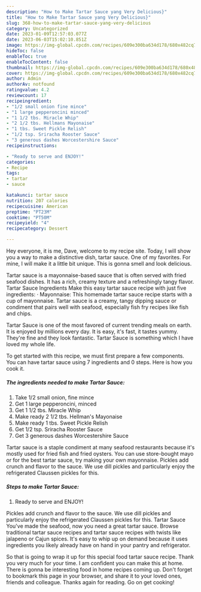 ```yaml
---
description: "How to Make Tartar Sauce yang Very Delicious}"
title: "How to Make Tartar Sauce yang Very Delicious}"
slug: 368-how-to-make-tartar-sauce-yang-very-delicious
category: Uncategorized
date: 2023-01-09T12:57:03.077Z
date: 2023-06-03T15:02:10.851Z
image: https://img-global.cpcdn.com/recipes/609e300ba634d178/680x482cq70/tartar-sauce-recipe-main-photo.jpg
hideToc: false
enableToc: true
enableTocContent: false
thumbnail: https://img-global.cpcdn.com/recipes/609e300ba634d178/680x482cq70/tartar-sauce-recipe-main-photo.jpg
cover: https://img-global.cpcdn.com/recipes/609e300ba634d178/680x482cq70/tartar-sauce-recipe-main-photo.jpg
author: Admin
authorAv: notfound
ratingvalue: 4.2
reviewcount: 17
recipeingredient:
- "1/2 small onion fine mince"
- "1 large pepperoncini minced"
- "1 1/2 tbs. Miracle Whip"
- "2 1/2 tbs. Hellmans Mayonaise"
- "1 tbs. Sweet Pickle Relish"
- "1/2 tsp. Sriracha Rooster Sauce"
- "3 generous dashes Worcestershire Sauce"
recipeinstructions:

- "Ready to serve and ENJOY!"
categories:
- Recipe
tags:
- tartar
- sauce

katakunci: tartar sauce 
nutrition: 207 calories
recipecuisine: American
preptime: "PT23M"
cooktime: "PT50M"
recipeyield: "4"
recipecategory: Dessert

---
```



Hey everyone, it is me, Dave, welcome to my recipe site. Today, I will show you a way to make a distinctive dish, tartar sauce. One of my favorites. For mine, I will make it a little bit unique. This is gonna smell and look delicious.

Tartar sauce is a mayonnaise-based sauce that is often served with fried seafood dishes. It has a rich, creamy texture and a refreshingly tangy flavor. Tartar Sauce Ingredients Make this easy tartar sauce recipe with just five ingredients: · Mayonnaise: This homemade tartar sauce recipe starts with a cup of mayonnaise. Tartar sauce is a creamy, tangy dipping sauce or condiment that pairs well with seafood, especially fish fry recipes like fish and chips.

Tartar Sauce is one of the most favored of current trending meals on earth. It is enjoyed by millions every day. It is easy, it's fast, it tastes yummy. They're fine and they look fantastic. Tartar Sauce is something which I have loved my whole life.


To get started with this recipe, we must first prepare a few components. You can have tartar sauce using 7 ingredients and 0 steps. Here is how you cook it.

<!--inarticleads1-->

##### The ingredients needed to make Tartar Sauce:

1. Take 1/2 small onion, fine mince
1. Get 1 large pepperoncini, minced
1. Get 1 1/2 tbs. Miracle Whip
1. Make ready 2 1/2 tbs. Hellman&#39;s Mayonaise
1. Make ready 1 tbs. Sweet Pickle Relish
1. Get 1/2 tsp. Sriracha Rooster Sauce
1. Get 3 generous dashes Worcestershire Sauce


Tartar sauce is a staple condiment at many seafood restaurants because it&#39;s mostly used for fried fish and fried oysters. You can use store-bought mayo or for the best tartar sauce, try making your own mayonnaise. Pickles add crunch and flavor to the sauce. We use dill pickles and particularly enjoy the refrigerated Claussen pickles for this. 

<!--inarticleads2-->

##### Steps to make Tartar Sauce:


1. Ready to serve and ENJOY!

Pickles add crunch and flavor to the sauce. We use dill pickles and particularly enjoy the refrigerated Claussen pickles for this. Tartar Sauce You&#39;ve made the seafood, now you need a great tartar sauce. Browse traditional tartar sauce recipes and tartar sauce recipes with twists like jalapeno or Cajun spices. It&#39;s easy to whip up on demand because it uses ingredients you likely already have on hand in your pantry and refrigerator. 

So that is going to wrap it up for this special food tartar sauce recipe. Thank you very much for your time. I am confident you can make this at home. There is gonna be interesting food in home recipes coming up. Don't forget to bookmark this page in your browser, and share it to your loved ones, friends and colleague. Thanks again for reading. Go on get cooking!
